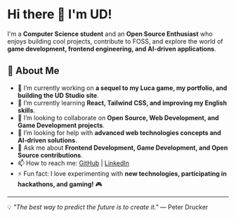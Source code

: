 # Hi there 👋 I'm UD!

I'm a **Computer Science student** and an **Open Source Enthusiast** who enjoys building cool projects, contribute to FOSS, and explore the world of **game development, frontend engineering, and AI-driven applications**.

## 🚀 About Me
- 🔭 I’m currently working on **a sequel to my Luca game, my portfolio, and building the UD Studio site**.
- 🌱 I’m currently learning **React, Tailwind CSS, and improving my English skills**.
- 👯 I’m looking to collaborate on **Open Source, Web Development, and Game Development projects**.
- 🤔 I’m looking for help with **advanced web technologies concepts and AI-driven solutions**.
- 💬 Ask me about **Frontend Development, Game Development, and Open Source contributions**.
- 📫 How to reach me: [GitHub](https://github.com/udhayasankar0) | [LinkedIn](https://www.linkedin.com/in/udhayasankar1/)
- ⚡ Fun fact: I love experimenting with **new technologies, participating in hackathons, and gaming!** 🎮

---

💡 *"The best way to predict the future is to create it."* — Peter Drucker
